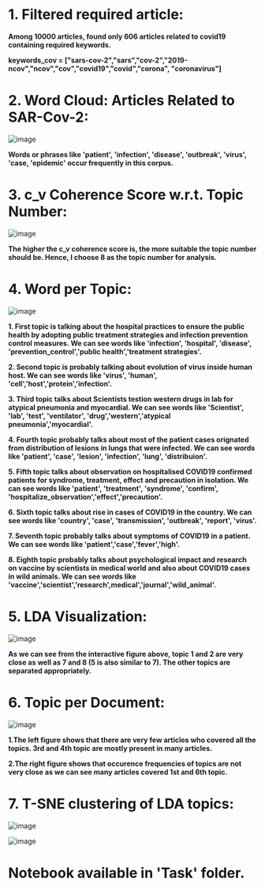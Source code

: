 # **1. Filtered required article:**
**Among 10000 articles, found only 606 articles related to covid19 containing required keywords.**

**keywords_cov = ["sars-cov-2","sars","cov-2","2019-ncov","ncov","cov","covid19","covid","corona",
             "coronavirus"]**

# **2. Word Cloud: Articles Related to SAR-Cov-2:**

![image](https://user-images.githubusercontent.com/80167074/209726867-c4c29eef-b75f-406f-9781-60a1cd8f9020.png)

**Words or phrases like  'patient', 'infection', 'disease', 'outbreak', 'virus', 'case, 'epidemic' occur frequently in this corpus.**

# **3. c_v Coherence Score w.r.t. Topic Number:**
![image](https://user-images.githubusercontent.com/80167074/209726987-186366f8-e4b7-4a14-89ce-d62c3f82bee5.png)

**The higher the c_v coherence score is, the more suitable the topic number should be. Hence, I choose 8 as the topic number for analysis.**

# **4. Word per Topic:**

![image](https://user-images.githubusercontent.com/80167074/209727120-26a38b1f-7232-40d7-8ef1-703a6129d020.png)

**1. First topic is talking about the hospital practices to ensure the public health by adopting public treatment strategies and infection prevention control measures. We can see words like 'infection', 'hospital', 'disease', 'prevention_control','public health','treatment strategies'.**

**2. Second topic is probably talking about evolution of virus inside human host. We can see words like  'virus', 'human', 'cell','host','protein','infection'.**

**3. Third topic talks about Scientists testion western drugs in lab for atypical pneumonia and myocardial. We can see words like 'Scientist', 'lab', 'test', 'ventilator', 'drug','western','atypical pneumonia','myocardial'.**

**4. Fourth topic probably talks about most of the patient cases orignated from distribution of lesions in lungs that were infected. We can see words like 'patient', 'case', 'lesion', 'infection', 'lung', 'distribuion'.**

**5. Fifth topic talks about observation on hospitalised COVID19 confirmed patients for syndrome, treatment, effect and precaution in isolation. We can see words like 'patient', 'treatment', 'syndrome', 'confirm', 'hospitalize_observation','effect','precaution'.**

**6. Sixth topic talks about rise in cases of COVID19 in the country. We can see words like 'country', 'case', 'transmission', 'outbreak', 'report', 'virus'.**

**7. Seventh topic probably talks about symptoms of COVID19 in a patient. We can see words like 'patient','case','fever','high'.**

**8. Eighth topic probably talks about psychological impact and research on vaccine by scientists in medical world and also about COVID19 cases in wild animals. We can see words like 'vaccine','scientist','research',medical','journal','wild_animal'.**

# **5. LDA Visualization:**
![image](https://user-images.githubusercontent.com/80167074/209727434-41bd143d-9385-4f0b-99b6-2980b5df1506.png)

**As we can see from the interactive figure above, topic 1 and 2 are very close as well as 7 and 8 (5 is also similar to 7). The other topics are separated appropriately.**


# **6. Topic per Document:**
![image](https://user-images.githubusercontent.com/80167074/209799505-129990b0-cb12-49a9-8efe-8a5de96c8c41.png)

**1.The left figure shows that there are very few articles who covered all the topics. 3rd and 4th topic are mostly present in many articles.**

**2.The right figure shows that occurence frequencies of topics are not very close as we can see many articles covered 1st and 6th topic.**

# **7. T-SNE clustering of LDA topics:**

![image](https://user-images.githubusercontent.com/80167074/209727614-05222930-f330-4dcb-849f-71b7de61ce3b.png)

![image](https://user-images.githubusercontent.com/80167074/209727582-37ee6d7d-9085-49e6-ac34-3e19d459c686.png)



# Notebook available in 'Task' folder.

